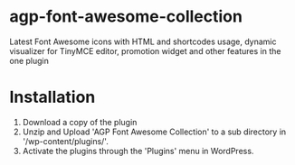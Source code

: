 # agp-font-awesome-collection

Latest Font Awesome icons with HTML and shortcodes usage, dynamic visualizer for TinyMCE editor, promotion widget and other features in the one plugin

# Installation

1. Download a copy of the plugin
2. Unzip and Upload 'AGP Font Awesome Collection' to a sub directory in '/wp-content/plugins/'.
3. Activate the plugins through the 'Plugins' menu in WordPress.
